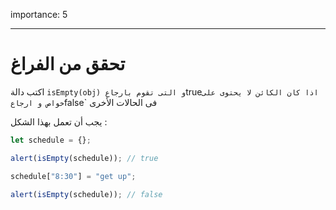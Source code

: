 importance: 5

---

# تحقق من الفراغ

اكتب دالة `isEmpty(obj) و التى تقوم بارجاع`true`اذا كان الكائن لا يحتوى على خواص و ارجاع`false` فى الحالات الأخرى

يجب أن تعمل بهذا الشكل :

```js
let schedule = {};

alert(isEmpty(schedule)); // true

schedule["8:30"] = "get up";

alert(isEmpty(schedule)); // false
```
